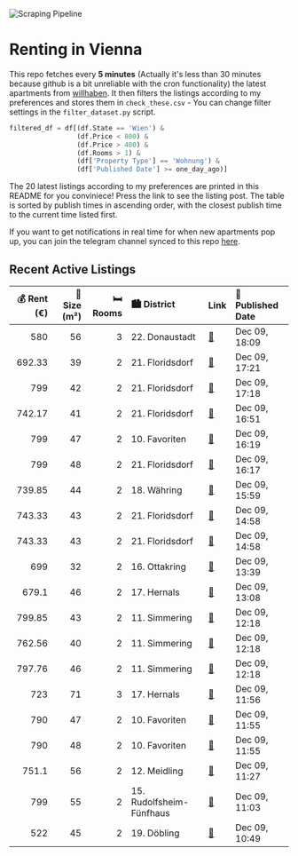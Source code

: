 ![Scraping Pipeline](https://github.com/AthomsG/renting-in-vienna/actions/workflows/run_pipeline.yml/badge.svg)


# Renting in Vienna

This repo fetches every **5 minutes** (Actually it's less than 30 minutes because github is a bit unreliable with the cron functionality) the latest apartments from [willhaben](https://www.willhaben.at/).
It then filters the listings according to my preferences and stores them in `check_these.csv` - You can change filter settings in the `filter_dataset.py` script.

```python
filtered_df = df[(df.State == 'Wien') & 
                 (df.Price < 800) &
                 (df.Price > 400) &
                 (df.Rooms > 1) &
                 (df['Property Type'] == 'Wohnung') &
                 (df['Published Date'] >= one_day_ago)]
```

The 20 latest listings according to my preferences are printed in this README for you conviniece! Press the link to see the listing post.
The table is sorted by publish times in ascending order, with the closest publish time to the current time listed first.

If you want to get notifications in real time for when new apartments pop up, you can join the telegram channel synced to this repo [here](https://t.me/+1HPAYOf5BSsyNTlk).

## Recent Active Listings

|   💰 Rent (€) |   📏 Size (m²) |   🛏️ Rooms | 🏙️ District              | Link                                                                                                                                                                                                                                                                          | 📅 Published Date   |
|-------------:|--------------:|-----------:|:-------------------------|:------------------------------------------------------------------------------------------------------------------------------------------------------------------------------------------------------------------------------------------------------------------------------|:-------------------|
|       580    |            56 |          3 | 22. Donaustadt           | [🔗](https://www.willhaben.at/iad/immobilien/d/mietwohnungen/wien/wien-1220-donaustadt/newohnung-3-zimmer---direktvergabe-vms-30.11.2024-oder-fr%C3%BCher-786800420/)                                                                                                          | Dec 09, 18:09      |
|       692.33 |            39 |          2 | 21. Floridsdorf          | [🔗](https://www.willhaben.at/iad/immobilien/d/mietwohnungen/wien/wien-1210-floridsdorf/gepflegte-studentenwohnungen-mit-einbauk%C3%BCche-in-1210-zu-mieten-1317724224/)                                                                                                       | Dec 09, 17:21      |
|       799    |            42 |          2 | 21. Floridsdorf          | [🔗](https://www.willhaben.at/iad/immobilien/d/mietwohnungen/wien/wien-1210-floridsdorf/moderne-2-zimmer-wohnung-in-floridsdorf:-nachhaltigkeit-trifft-wohnkomfort-1934904306/)                                                                                                | Dec 09, 17:18      |
|       742.17 |            41 |          2 | 21. Floridsdorf          | [🔗](https://www.willhaben.at/iad/immobilien/d/mietwohnungen/wien/wien-1210-floridsdorf/gepflegte-studentenwohnungen-mit-einbauk%C3%BCche-in-1210-zu-mieten-1764666987/)                                                                                                       | Dec 09, 16:51      |
|       799    |            47 |          2 | 10. Favoriten            | [🔗](https://www.willhaben.at/iad/immobilien/d/mietwohnungen/wien/wien-1100-favoriten/2-zimmer-wohnung-nahe-dem-wien-hauptbahnhof---ab-sofort-beziehbar%21-1091639000/)                                                                                                        | Dec 09, 16:19      |
|       799    |            48 |          2 | 21. Floridsdorf          | [🔗](https://www.willhaben.at/iad/immobilien/d/mietwohnungen/wien/wien-1210-floridsdorf/kolo-35---modernes-wohnen-beim-fac-platz-nahe-s-bahn-jedlersdorf-denglerpark-und-scn-1948773484/)                                                                                      | Dec 09, 16:17      |
|       739.85 |            44 |          2 | 18. Währing              | [🔗](https://www.willhaben.at/iad/immobilien/d/mietwohnungen/wien/wien-1180-w%C3%A4hring/kompakte-2--zimmer-altbauwohnung-%7C-befristet-%7C-ab-j%C3%A4nner-2025-1324836258/)                                                                                                   | Dec 09, 15:59      |
|       743.33 |            43 |          2 | 21. Floridsdorf          | [🔗](https://www.willhaben.at/iad/immobilien/d/mietwohnungen/wien/wien-1210-floridsdorf/leo-131---hochwertiger-neubau-zu-fairen-preisen---gut-angebunden-%28u1-leopoldau-%2B-u6-floridsdorf%29---mit-vollm%C3%B6blierter-k%C3%BCche-&-freifl%C3%A4che-1510992864/)             | Dec 09, 14:58      |
|       743.33 |            43 |          2 | 21. Floridsdorf          | [🔗](https://www.willhaben.at/iad/immobilien/d/mietwohnungen/wien/wien-1210-floridsdorf/leo-131---hochwertiger-neubau-zu-fairen-preisen---gut-angebunden-%28u1-leopoldau-%2B-u6-floridsdorf%29---mit-vollm%C3%B6blierter-k%C3%BCche-&-freifl%C3%A4che-ab-1.3.2025-1127569884/) | Dec 09, 14:58      |
|       699    |            32 |          2 | 16. Ottakring            | [🔗](https://www.willhaben.at/iad/immobilien/d/mietwohnungen/wien/wien-1160-ottakring/smart-city-appartement-%7C-2-zimmer-neubauwohnung-%7C-ab-01.01.2025-1886155079/)                                                                                                         | Dec 09, 13:39      |
|       679.1  |            46 |          2 | 17. Hernals              | [🔗](https://www.willhaben.at/iad/immobilien/d/mietwohnungen/wien/wien-1170-hernals/sch%C3%B6ne-2-zimmer-neubauwohnung-mit-kleinem-balkon-zu-vermieten-1538884194/)                                                                                                            | Dec 09, 13:08      |
|       799.85 |            43 |          2 | 11. Simmering            | [🔗](https://www.willhaben.at/iad/immobilien/d/mietwohnungen/wien/wien-1110-simmering/ina---wohnanlage-am-leberberg-:-top-a3-41-776704156/)                                                                                                                                    | Dec 09, 12:18      |
|       762.56 |            40 |          2 | 11. Simmering            | [🔗](https://www.willhaben.at/iad/immobilien/d/mietwohnungen/wien/wien-1110-simmering/ina---sonnige-wohnung-mit-loggia/balkon-:-top-a3-39-1499881145/)                                                                                                                         | Dec 09, 12:18      |
|       797.76 |            46 |          2 | 11. Simmering            | [🔗](https://www.willhaben.at/iad/immobilien/d/mietwohnungen/wien/wien-1110-simmering/ina---wohnanlage-am-leberberg-:-top-a4-39-1306355823/)                                                                                                                                   | Dec 09, 12:18      |
|       723    |            71 |          3 | 17. Hernals              | [🔗](https://www.willhaben.at/iad/immobilien/d/mietwohnungen/wien/wien-1170-hernals/%28reserviert%29-1170-gemeindewohnung-in-gr%C3%BCnlage-zur-direktvergabe-1908773401/)                                                                                                      | Dec 09, 11:56      |
|       790    |            47 |          2 | 10. Favoriten            | [🔗](https://www.willhaben.at/iad/immobilien/d/mietwohnungen/wien/wien-1100-favoriten/stilvolles-2-zimmer-apartment-mit-sonniger-terrasse---viola-park---ihre-wohlf%C3%BChloase-am-laaer-berg-1518345975/)                                                                     | Dec 09, 11:55      |
|       790    |            48 |          2 | 10. Favoriten            | [🔗](https://www.willhaben.at/iad/immobilien/d/mietwohnungen/wien/wien-1100-favoriten/viola-park---ihre-wohlf%C3%BChloase-am-laaer-berg-%7C-freiraum-genie%C3%9Fen:-2-zimmer-mit-terrasse-2043360015/)                                                                         | Dec 09, 11:55      |
|       751.1  |            56 |          2 | 12. Meidling             | [🔗](https://www.willhaben.at/iad/immobilien/d/mietwohnungen/wien/wien-1120-meidling/neubauwohnung-mit-kleinem-balkon-1073984948/)                                                                                                                                             | Dec 09, 11:27      |
|       799    |            55 |          2 | 15. Rudolfsheim-Fünfhaus | [🔗](https://www.willhaben.at/iad/immobilien/d/mietwohnungen/wien/wien-1150-rudolfsheim-f%C3%BCnfhaus/ca.-55-m2-%282-zimmer%29-erstbezug-nach-sanierung-atelier-im-souterrain-f%C3%BCr-firma-oder-privat---all-inclusive-miete-warm-1435909554/)                               | Dec 09, 11:03      |
|       522    |            45 |          2 | 19. Döbling              | [🔗](https://www.willhaben.at/iad/immobilien/d/mietwohnungen/wien/wien-1190-d%C3%B6bling/gemeindewohnung/-wiener-wohnen---direktvergabe-1299701607/)                                                                                                                           | Dec 09, 10:49      |
